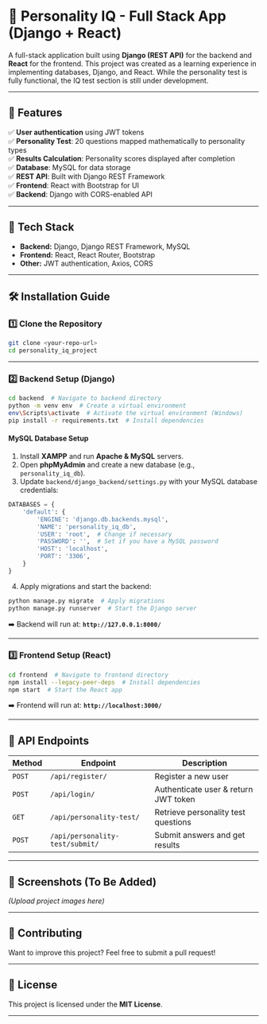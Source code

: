 # 🧠 Personality IQ - Full Stack App (Django + React)

A full-stack application built using **Django (REST API)** for the backend and **React** for the frontend. This project was created as a learning experience in implementing databases, Django, and React. While the personality test is fully functional, the IQ test section is still under development.

---

## 📌 Features
✅ **User authentication** using JWT tokens  
✅ **Personality Test**: 20 questions mapped mathematically to personality types  
✅ **Results Calculation**: Personality scores displayed after completion  
✅ **Database**: MySQL for data storage  
✅ **REST API**: Built with Django REST Framework  
✅ **Frontend**: React with Bootstrap for UI  
✅ **Backend**: Django with CORS-enabled API  

---

## 🚀 Tech Stack
- **Backend:** Django, Django REST Framework, MySQL  
- **Frontend:** React, React Router, Bootstrap  
- **Other:** JWT authentication, Axios, CORS  

---

## 🛠️ Installation Guide

### 1️⃣ Clone the Repository
```sh
git clone <your-repo-url>
cd personality_iq_project
```

---

### 2️⃣ Backend Setup (Django)
```sh
cd backend  # Navigate to backend directory
python -m venv env  # Create a virtual environment
env\Scripts\activate  # Activate the virtual environment (Windows)
pip install -r requirements.txt  # Install dependencies
```

#### **MySQL Database Setup**
1. Install **XAMPP** and run **Apache & MySQL** servers.
2. Open **phpMyAdmin** and create a new database (e.g., `personality_iq_db`).
3. Update `backend/django_backend/settings.py` with your MySQL database credentials:

```python
DATABASES = {
    'default': {
        'ENGINE': 'django.db.backends.mysql',
        'NAME': 'personality_iq_db',
        'USER': 'root',  # Change if necessary
        'PASSWORD': '',  # Set if you have a MySQL password
        'HOST': 'localhost',
        'PORT': '3306',
    }
}
```

4. Apply migrations and start the backend:
```sh
python manage.py migrate  # Apply migrations
python manage.py runserver  # Start the Django server
```
➡️ Backend will run at: **`http://127.0.0.1:8000/`**

---

### 3️⃣ Frontend Setup (React)
```sh
cd frontend  # Navigate to frontend directory
npm install --legacy-peer-deps  # Install dependencies
npm start  # Start the React app
```
➡️ Frontend will run at: **`http://localhost:3000/`**

---

## 📡 API Endpoints
| Method | Endpoint | Description |
|--------|----------|-------------|
| `POST` | `/api/register/` | Register a new user |
| `POST` | `/api/login/` | Authenticate user & return JWT token |
| `GET` | `/api/personality-test/` | Retrieve personality test questions |
| `POST` | `/api/personality-test/submit/` | Submit answers and get results |

---

## 📸 Screenshots (To Be Added)
*(Upload project images here)*

---

## 🤝 Contributing
Want to improve this project? Feel free to submit a pull request!

---

## 📜 License
This project is licensed under the **MIT License**.

---

